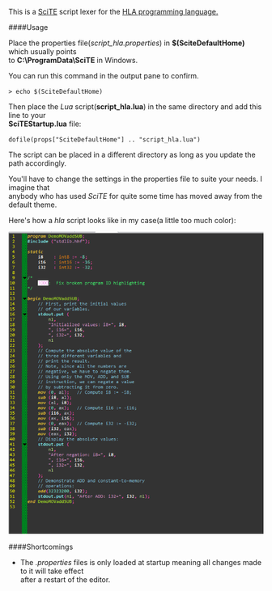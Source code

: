 
This is a [SciTE](http://www.scintilla.org) script lexer for the [HLA programming language.](
http://en.wikipedia.org/wiki/High_Level_Assembly)

####Usage


Place the properties file(*script_hla.properties*) in **$(SciteDefaultHome)** which usually points  
to **C:\ProgramData\SciTE** in Windows.

You can run this command in the output pane to confirm.  

    > echo $(SciteDefaultHome)

Then place the *Lua* script(**script_hla.lua**) in the same directory and add this line to your  
**SciTEStartup.lua** file:

    dofile(props["SciteDefaultHome"] .. "script_hla.lua")

The script can be placed in a different directory as long as you update the path accordingly.

You'll have to change the settings in the properties file to suite your needs. I imagine that  
anybody who has used *SciTE* for quite some time has moved away from the default theme.

Here's how a *hla* script looks like in my case(a little too much color):

![A screenshot of the lexer in action](hla-lexer-demo.png)


####Shortcomings

+ The *.properties* files is only loaded at startup meaning all changes made to it will take effect  
  after a restart of the editor.


